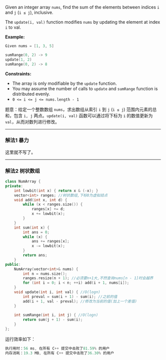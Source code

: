 

Given an integer array `nums`, find the sum of the elements between indices `i` and `j` (`i ≤ j`), inclusive.

The `update(i, val)` function modifies `nums` by updating the element at index `i` to val.

**Example:**

```swift
Given nums = [1, 3, 5]

sumRange(0, 2) -> 9
update(1, 2)
sumRange(0, 2) -> 8
```
**Constraints:**
- The array is only modifiable by the `update` function.
-  You may assume the number of calls to `update` and `sumRange` function is distributed evenly.
-  `0 <= i <= j <= nums.length - 1`


题意：给定一个整数数组  `nums`，求出数组从索引 `i` 到 `j`  (`i ≤ j`) 范围内元素的总和，包含 `i, j` 两点。`update(i, val)` 函数可以通过将下标为 `i` 的数值更新为 `val`，从而对数列进行修改。

---
### 解法1 暴力
这里就不写了。

---
### 解法2 树状数组
```cpp
class NumArray {
private:
    int lowbit(int x) { return x & (-x); }
    vector<int> ranges; //树状数组,下标0为虚拟结点
    void add(int x, int d) {
        while (x < ranges.size()) {
            ranges[x] += d;
            x += lowbit(x);
        }
    }
    int sum(int x) {
        int ans = 0;
        while (x) {
            ans += ranges[x];
            x -= lowbit(x);
        }
        return ans;
    }
public:
    NumArray(vector<int>& nums) {
        int n = nums.size(); 
        ranges.resize(n + 1); //必须要n+1大,不然查询nums[n - 1]时会越界
        for (int i = 0; i < n; ++i) add(i + 1, nums[i]); 
    }
    void update(int i, int val) { //O(logn)
        int preval = sum(i + 1) - sum(i); //之前的值
        add(i + 1, val - preval); //修改为当前的值(加上一个差值)
    }
    
    int sumRange(int i, int j) { //O(logn)
        return sum(j + 1) - sum(i);
    }
};
```
运行效率如下：
```cpp
执行用时：56 ms, 在所有 C++ 提交中击败了81.59% 的用户
内存消耗：19.3 MB, 在所有 C++ 提交中击败了36.30% 的用户
```

